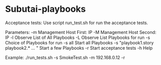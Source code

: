 # Subutai-playbooks

Acceptance tests:
Use script run_test.sh for run the acceptance tests.

Parameters:
  -m          Management Host First:  IP
  -M          Management Host Second: IP
  -l              Observe List of All Playbooks
  -L              Observe List Playbooks for run
  -s              Choice of Playbooks for run
     -s all       Start all Playbooks
     -s "playbook1.story playbook2.* ... " Start a few Playbooks
  -r              Start acceptance tests
  -h              Help
  
  Example: ./run_tests.sh -s SmokeTest.sh -m 192.168.0.12 -r
